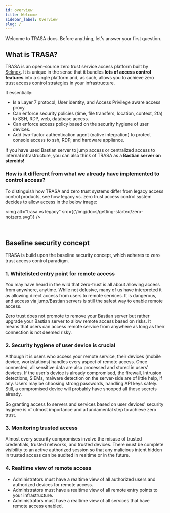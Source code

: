 ```yaml
---
id: overview
title: Welcome
sidebar_label: Overview
slug: /
---
```




Welcome to TRASA docs. Before anything, let's answer your first question.

## What is TRASA?

TRASA is an open-source zero trust service access platform built by [Seknox](https://www.seknox.com). It is unique in the sense that it bundles **lots of access control features** into a single platform and, as such, allows you to achieve zero trust access control strategies in your infrastructure. 


It essentially:
+ Is a Layer 7 protocol, User identity, and Access Privilege aware access proxy.
+ Can enforce security policies (time, file transfers, location, context, 2fa) to SSH, RDP, web, database access. 
+ Can enforce access policy based on the security hygiene of user devices.
+ Add two-factor authentication agent (native integration) to protect console access to ssh, RDP, and hardware appliance. 

If you have used Bastian server to jump access or centralized access to internal infrastructure, you can also think of TRASA as a **Bastian server on steroids!**


### How is it different from what we already have implemented to control access?
To distinguish how TRASA and zero trust systems differ from legacy access control products, see how legacy vs. zero trust access control system decides to allow access in the below image:

<img alt="trasa vs legacy" src={('/img/docs/getting-started/zero-notzero.svg')} />




<br />

## Baseline security concept

TRASA is build upon the baseline security concept, which adheres to zero trust access control paradigm.




### 1. Whitelisted entry point for remote access

You may have heard in the wild that zero-trust is all about allowing access from anywhere, anytime. While not delusive, many of us have interpreted it as allowing direct access from users to remote services. It is dangerous, and access via jump/Bastian servers is still the safest way to enable remote access.

Zero trust does not promote to remove your Bastian server but rather upgrade your Bastian server to allow remote access based on risks. It means that users can access remote service from anywhere as long as their connection is not deemed risky. 


### 2. Security hygiene of user device is crucial

Although it is users who access your remote service, their devices (mobile device, workstations) handles every aspect of remote access. Once connected, all sensitive data are also processed and stored in users' devices. If the user's device is already compromised, the firewall, Intrusion detections, SIEMs, malware detection on the server-side are of little help, if any. Users may be choosing strong passwords, handling API keys safely. Still, a compromised device will probably have snooped all those secrets already.

So granting access to servers and services based on user devices' security hygiene is of utmost importance and a fundamental step to achieve zero trust.


### 3. Monitoring trusted access

Almost every security compromises involve the misuse of trusted credentials, trusted networks, and trusted devices. There must be complete visibility to an active authorized session so that any malicious intent hidden in trusted access can be audited in realtime or in the future.


### 4. Realtime view of remote access

+ Administrators must have a realtime view of all authorized users and authorized devices for remote access. 
+ Administrators must have a realtime view of all remote entry points to your infrastructure.
+ Administrators must have a realtime view of all services that have remote access enabled.


